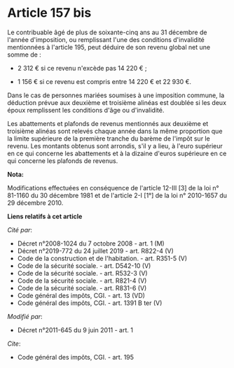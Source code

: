 # Article 157 bis

Le contribuable âgé de plus de soixante-cinq ans au 31 décembre de l'année d'imposition, ou remplissant l'une des conditions
d'invalidité mentionnées à l'article 195, peut déduire de son revenu global net une somme de :

- 2 312 € si ce revenu n'excède pas 14 220 € ;

- 1 156 € si ce revenu est compris entre 14 220 € et 22 930 €. 

Dans le cas de personnes mariées soumises à une imposition commune, la déduction prévue aux deuxième et troisième alinéas est
doublée si les deux époux remplissent les conditions d'âge ou d'invalidité. 

Les abattements et plafonds de revenus mentionnés aux deuxième et troisième alinéas sont relevés chaque année dans la même
proportion que la limite supérieure de la première tranche du barème de l'impôt sur le revenu. Les montants obtenus sont
arrondis, s'il y a lieu, à l'euro supérieur en ce qui concerne les abattements et à la dizaine d'euros supérieure en ce qui
concerne les plafonds de revenus.

**Nota:**

Modifications effectuées en conséquence de l'article 12-III [3] de la loi n° 81-1160 du 30 décembre 1981 et de l'article 2-I
[1°] de la loi n° 2010-1657 du 29 décembre 2010.

**Liens relatifs à cet article**

_Cité par_:

  - Décret n°2008-1024 du 7 octobre 2008 - art. 1 (M)
  - Décret n°2019-772 du 24 juillet 2019 - art. R822-4 (V)
  - Code de la construction et de l'habitation. - art. R351-5 (V)
  - Code de la sécurité sociale. - art. D542-10 (V)
  - Code de la sécurité sociale. - art. R532-3 (V)
  - Code de la sécurité sociale. - art. R821-4 (V)
  - Code de la sécurité sociale. - art. R831-6 (V)
  - Code général des impôts, CGI. - art. 13 (VD)
  - Code général des impôts, CGI. - art. 1391 B ter (V)

_Modifié par_:

  - Décret n°2011-645 du 9 juin 2011 - art. 1

_Cite_:

  - Code général des impôts, CGI. - art. 195
